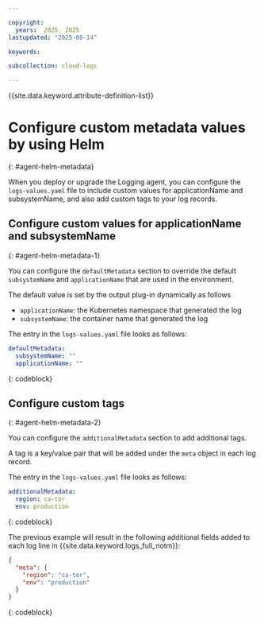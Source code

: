 ```yaml
---

copyright:
  years:  2025, 2025
lastupdated: "2025-08-14"

keywords:

subcollection: cloud-logs

---
```


{{site.data.keyword.attribute-definition-list}}


# Configure custom metadata values by using Helm
{: #agent-helm-metadata}

When you deploy or upgrade the Logging agent, you can configure the `logs-values.yaml` file to include custom values for applicationName and subsystemName, and also add custom tags to your log records.


## Configure custom values for applicationName and subsystemName
{: #agent-helm-metadata-1}

You can configure the `defaultMetadata` section to override the default `subsystemName` and `applicationName` that are used in the environment.

The default value is set by the output plug-in dynamically as follows

- `applicationName`: the Kubernetes namespace that generated the log
- `subsystemName`: the container name that generated the log

The entry in the `logs-values.yaml` file looks as follows:

```yaml
defaultMetadata:
  subsystemName: ""
  applicationName: ""
```
{: codeblock}

## Configure custom tags
{: #agent-helm-metadata-2}

You can configure the `additionalMetadata` section to add additional tags.

A tag is a key/value pair that will be added under the `meta` object in each log record.

The entry in the `logs-values.yaml` file looks as follows:

```yaml
additionalMetadata:
  region: ca-tor
  env: production
```
{: codeblock}

The previous example will result in the following additional fields added to each log line in {{site.data.keyword.logs_full_notm}}:

```json
{
  "meta": {
    "region": "ca-tor",
    "env": "production"
  }
}
```
{: codeblock}
